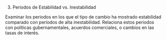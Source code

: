 3. Periodos de Estabilidad vs. Inestabilidad

Examinar los periodos en los que el tipo de cambio ha mostrado estabilidad comparado con periodos de alta inestabilidad. Relaciona estos periodos con políticas gubernamentales, acuerdos comerciales, o cambios en las tasas de interés.